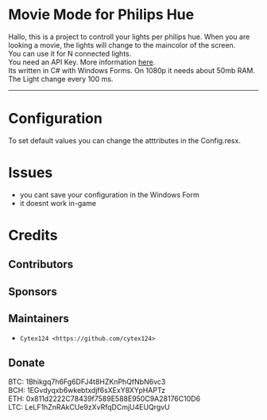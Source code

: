 Movie Mode for Philips Hue
===================


Hallo, this is a project to controll your lights per philips hue. When you are looking a movie, the lights will change to the maincolor of the screen.<br/>
You can use it for N connected lights. <br/>
You need an API Key. More information [here](https://www.developers.meethue.com/documentation/getting-started).<br/>
Its written in C# with Windows Forms. On 1080p it needs about 50mb RAM.
The Light change every 100 ms.

----------

# Configuration

To set default values you can change the atttributes in the Config.resx.

# Issues

 * you cant save your configuration in the Windows Form
 * it doesnt work in-game
 
 
Credits
=======

Contributors
------------


Sponsors
--------


Maintainers
--------
* `Cytex124 <https://github.com/cytex124>`

Donate
--------
BTC: 1Bhikgq7h6Fg6DFJ4t8HZKnPhQfNbN6vc3<br/>
BCH: 1EGvdyqxb6wkebtxdjf6sXExY8XYpHAPTz<br/>
ETH: 0x811d2222C78439f7589E588E950C9A28176C10D6<br/>
LTC: LeLF1hZnRAkCUe9zXvRfqDCmjU4EUQrgvU

